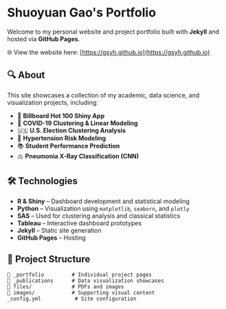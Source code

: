 # Shuoyuan Gao's Portfolio

Welcome to my personal website and project portfolio built with **Jekyll** and hosted via **GitHub Pages**.

🌐 View the website here: [https://gsyh.github.io](https://gsyh.github.io)

## 🔍 About

This site showcases a collection of my academic, data science, and visualization projects, including:
- 🎵 **Billboard Hot 100 Shiny App**
- 🦠 **COVID-19 Clustering & Linear Modeling**
- 🇺🇸 **U.S. Election Clustering Analysis**
- 🧠 **Hypertension Risk Modeling**
- 📚 **Student Performance Prediction**
- 🫁 **Pneumonia X-Ray Classification (CNN)**

## 🛠️ Technologies

- **R & Shiny** – Dashboard development and statistical modeling  
- **Python** – Visualization using `matplotlib`, `seaborn`, and `plotly`  
- **SAS** – Used for clustering analysis and classical statistics  
- **Tableau** – Interactive dashboard prototypes  
- **Jekyll** – Static site generation  
- **GitHub Pages** – Hosting

## 📂 Project Structure

```text
📁 _portfolio         # Individual project pages
📁 _publications      # Data visualization showcases
📁 files/             # PDFs and images
📁 images/            # Supporting visual content
_config.yml           # Site configuration
